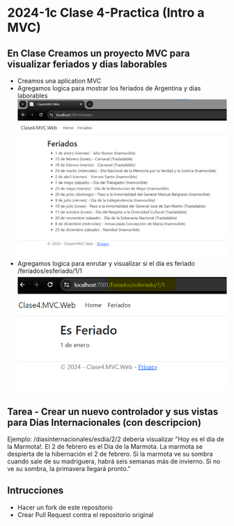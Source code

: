 # 2024-1c Clase 4-Practica (Intro a MVC)
## En Clase Creamos un proyecto MVC para visualizar feriados y dias laborables
- Creamos una aplication MVC
- Agregamos logica para mostrar los feriados de Argentina y dias laborables
![Lista Feriados](1.Feriados.png?raw=true "Lista Feriados")
- Agregamos logica para enrutar y visualizar si el dia es feriado /feriados/esferiado/1/1
![Routing es feriado](2.Routing-EsFeriado.png?raw=true "Routing es feriado")



## Tarea - Crear un nuevo controlador y sus vistas para Dias Internacionales (con descripcion)
Ejemplo: /diasinternacionales/esdia/2/2 deberia visualizar "Hoy es el dia de la Marmota!. El 2 de febrero es el Día de la Marmota. La marmota se despierta de la hibernación el 2 de febrero. Si la marmota ve su sombra cuando sale de su madriguera, habrá seis semanas más de invierno. Si no ve su sombra, la primavera llegará pronto."

## Intrucciones
- Hacer un fork de este repositorio
- Crear Pull Request contra el repositorio original